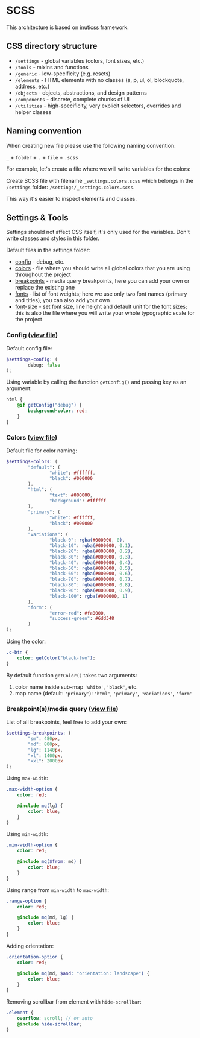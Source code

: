 # SCSS

This architecture is based on [inuticss](https://github.com/inuitcss/inuitcss) framework.

## CSS directory structure

- `/settings` - global variables (colors, font sizes, etc.)
- `/tools` - mixins and functions
- `/generic` - low-specificity (e.g. resets)
- `/elements` - HTML elements with no classes (a, p, ul, ol, blockquote, address, etc.)
- `/objects` - objects, abstractions, and design patterns
- `/components` - discrete, complete chunks of UI
- `/utilities` - high-specificity, very explicit selectors, overrides and helper classes

## Naming convention

When creating new file please use the following naming convention:

`_` + `folder` + `.` + `file` + `.scss`

For example, let's create a file where we will write variables for the colors:

Create SCSS file with filename `_settings.colors.scss` which belongs in the `/settings`
folder: `/settings/_settings.colors.scss`.

This way it's easier to inspect elements and classes.

## Settings & Tools

Settings should not affect CSS itself, it's only used for the variables. Don't write classes and styles in this folder.

Default files in the settings folder:

- [config](settings/_settings.config.scss) - debug, etc.
- [colors](settings/_settings.colors.scss) - file where you should write all global colors that you are using throughout
  the project
- [breakpoints](settings/_settings.breakpoints.scss) - media query breakpoints, here you can add your own or replace the
  existing one
- [fonts](settings/_settings.fonts.scss) - list of font weights; here we use only two font names (primary and titles),
  you can also add your own
- [font-size](settings/_settings.font-size.scss) - set font size, line height and default unit for the font sizes; this
  is also the file where you will write your whole typographic scale for the project

### Config ([view file](settings/_settings.config.scss))

Default config file:

```scss
$settings-config: (
        debug: false
);
```

Using variable by calling the function `getConfig()` and passing key as an argument:

```scss
html {
    @if getConfig("debug") {
        background-color: red;
    }
}
```

### Colors ([view file](settings/_settings.colors.scss))

Default file for color naming:

```scss
$settings-colors: (
        "default": (
                "white": #ffffff,
                "black": #000000
        ),
        "html": (
                "text": #000000,
                "background": #ffffff
        ),
        "primary": (
                "white": #ffffff,
                "black": #000000
        ),
        "variations": (
                "black-0": rgba(#000000, 0),
                "black-10": rgba(#000000, 0.1),
                "black-20": rgba(#000000, 0.2),
                "black-30": rgba(#000000, 0.3),
                "black-40": rgba(#000000, 0.4),
                "black-50": rgba(#000000, 0.5),
                "black-60": rgba(#000000, 0.6),
                "black-70": rgba(#000000, 0.7),
                "black-80": rgba(#000000, 0.8),
                "black-90": rgba(#000000, 0.9),
                "black-100": rgba(#000000, 1)
        ),
        "form": (
                "error-red": #fa0000,
                "success-green": #6dd348
        )
);
```

Using the color:

```scss
.c-btn {
    color: getColor("black-two");
}
```

By default function `getColor()` takes two arguments:

1. color name inside sub-map `'white'`, `'black'`, etc.
2. map name (default: `'primary'`): `'html'`, `'primary'`, `'variations'`, `'form'`

### Breakpoint(s)/media query ([view file](settings/_settings.breakpoints.scss))

List of all breakpoints, feel free to add your own:

```scss
$settings-breakpoints: (
        "sm": 480px,
        "md": 800px,
        "lg": 1140px,
        "xl": 1400px,
        "xxl": 2000px
);
```

Using `max-width`:

```scss
.max-width-option {
    color: red;

    @include mq(lg) {
        color: blue;
    }
}
```

Using `min-width`:

```scss
.min-width-option {
    color: red;

    @include mq($from: md) {
        color: blue;
    }
}
```

Using range from `min-width` to `max-width`:

```scss
.range-option {
    color: red;

    @include mq(md, lg) {
        color: blue;
    }
}
```

Adding orientation:

```scss
.orientation-option {
    color: red;

    @include mq(md, $and: "orientation: landscape") {
        color: blue;
    }
}
```

Removing scrollbar from element with `hide-scrollbar`:

```scss
.element {
    overflow: scroll; // or auto
    @include hide-scrollbar;
}
```
